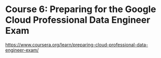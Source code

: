 # Course 6: Preparing for the Google Cloud Professional Data Engineer Exam

https://www.coursera.org/learn/preparing-cloud-professional-data-engineer-exam/
